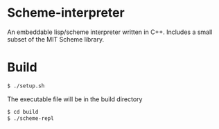 Scheme-interpreter
===============

An embeddable lisp/scheme interpreter written in C++. Includes a small subset of the MIT Scheme library.

Build
===============
```bash
$ ./setup.sh
```
The executable file will be in the build directory
```bash
$ cd build
$ ./scheme-repl
```
